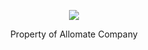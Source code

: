 <p align="center"><img src="http://allomate.com/images/allomate-logo.svg"></p>

<center>Property of Allomate Company</center>
